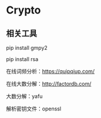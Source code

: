 # Crypto

## 相关工具

pip install gmpy2

pip install rsa

在线词频分析：https://quipqiup.com/

在线大数分解：http://factordb.com/

大数分解：yafu

解析密钥文件：openssl

